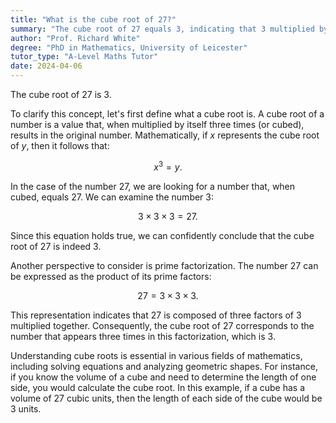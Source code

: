 ```yaml
---
title: "What is the cube root of 27?"
summary: "The cube root of 27 equals 3, indicating that 3 multiplied by itself three times results in 27."
author: "Prof. Richard White"
degree: "PhD in Mathematics, University of Leicester"
tutor_type: "A-Level Maths Tutor"
date: 2024-04-06
---
```


The cube root of $27$ is $3$.

To clarify this concept, let's first define what a cube root is. A cube root of a number is a value that, when multiplied by itself three times (or cubed), results in the original number. Mathematically, if $x$ represents the cube root of $y$, then it follows that:

$$
x^3 = y.
$$

In the case of the number $27$, we are looking for a number that, when cubed, equals $27$. We can examine the number $3$:

$$
3 \times 3 \times 3 = 27.
$$

Since this equation holds true, we can confidently conclude that the cube root of $27$ is indeed $3$.

Another perspective to consider is prime factorization. The number $27$ can be expressed as the product of its prime factors:

$$
27 = 3 \times 3 \times 3.
$$

This representation indicates that $27$ is composed of three factors of $3$ multiplied together. Consequently, the cube root of $27$ corresponds to the number that appears three times in this factorization, which is $3$.

Understanding cube roots is essential in various fields of mathematics, including solving equations and analyzing geometric shapes. For instance, if you know the volume of a cube and need to determine the length of one side, you would calculate the cube root. In this example, if a cube has a volume of $27$ cubic units, then the length of each side of the cube would be $3$ units.
    